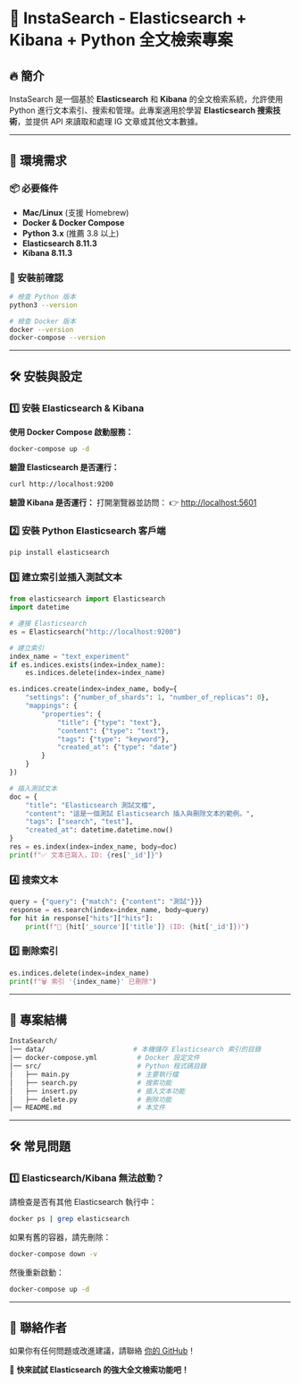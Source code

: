 # 📌 InstaSearch - Elasticsearch + Kibana + Python 全文檢索專案

## 🔥 簡介
InstaSearch 是一個基於 **Elasticsearch** 和 **Kibana** 的全文檢索系統，允許使用 Python 進行文本索引、搜索和管理。此專案適用於學習 **Elasticsearch 搜索技術**，並提供 API 來讀取和處理 IG 文章或其他文本數據。

---

## 🚀 環境需求
### **📦 必要條件**
- **Mac/Linux** (支援 Homebrew)
- **Docker & Docker Compose**
- **Python 3.x** (推薦 3.8 以上)
- **Elasticsearch 8.11.3**
- **Kibana 8.11.3**

### **🔧 安裝前確認**
```bash
# 檢查 Python 版本
python3 --version

# 檢查 Docker 版本
docker --version
docker-compose --version
```

---

## 🛠 安裝與設定

### **1️⃣ 安裝 Elasticsearch & Kibana**
**使用 Docker Compose 啟動服務：**
```bash
docker-compose up -d
```

**驗證 Elasticsearch 是否運行：**
```bash
curl http://localhost:9200
```


**驗證 Kibana 是否運行：**
打開瀏覽器並訪問： 👉 [http://localhost:5601](http://localhost:5601)

### **2️⃣ 安裝 Python Elasticsearch 客戶端**
```bash
pip install elasticsearch
```

### **3️⃣ 建立索引並插入測試文本**
```python
from elasticsearch import Elasticsearch
import datetime

# 連接 Elasticsearch
es = Elasticsearch("http://localhost:9200")

# 建立索引
index_name = "text_experiment"
if es.indices.exists(index=index_name):
    es.indices.delete(index=index_name)

es.indices.create(index=index_name, body={
    "settings": {"number_of_shards": 1, "number_of_replicas": 0},
    "mappings": {
        "properties": {
            "title": {"type": "text"},
            "content": {"type": "text"},
            "tags": {"type": "keyword"},
            "created_at": {"type": "date"}
        }
    }
})

# 插入測試文本
doc = {
    "title": "Elasticsearch 測試文檔",
    "content": "這是一個測試 Elasticsearch 插入與刪除文本的範例。",
    "tags": ["search", "test"],
    "created_at": datetime.datetime.now()
}
res = es.index(index=index_name, body=doc)
print(f"✅ 文本已寫入，ID: {res['_id']}")
```

### **4️⃣ 搜索文本**
```python
query = {"query": {"match": {"content": "測試"}}}
response = es.search(index=index_name, body=query)
for hit in response["hits"]["hits"]:
    print(f"📄 {hit['_source']['title']} (ID: {hit['_id']})")
```

### **5️⃣ 刪除索引**
```python
es.indices.delete(index=index_name)
print(f"🗑️ 索引 '{index_name}' 已刪除")
```

---

## 📌 專案結構
```bash
InstaSearch/
│── data/                      # 本機儲存 Elasticsearch 索引的目錄
│── docker-compose.yml          # Docker 設定文件
│── src/                        # Python 程式碼目錄
│   ├── main.py                 # 主要執行檔
│   ├── search.py               # 搜索功能
│   ├── insert.py               # 插入文本功能
│   ├── delete.py               # 刪除功能
│── README.md                   # 本文件
```

---

## 🛠️ 常見問題
### **1️⃣ Elasticsearch/Kibana 無法啟動？**
請檢查是否有其他 Elasticsearch 執行中：
```bash
docker ps | grep elasticsearch
```
如果有舊的容器，請先刪除：
```bash
docker-compose down -v
```
然後重新啟動：
```bash
docker-compose up -d
```

---

## 📢 聯絡作者
如果你有任何問題或改進建議，請聯絡 [你的 GitHub](https://github.com/yourname)！

🚀 **快來試試 Elasticsearch 的強大全文檢索功能吧！**